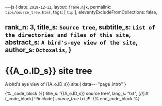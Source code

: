 ---js
{
  date:      `2019-12-12`,
  layout:    `frame.njk`,
  permalink: `tips/source_tree.html`,
  tags:      [ `tip` ],
  eleventyExcludeFromCollections: false,

  rank_n:     3,
  title_s:    `Source tree`,
  subtitle_s: `List of the directories and files of this site`,
  abstract_s: `A bird's-eye view of the site`,
  author_s:   `Octoxalis`,
  }
---
[comment]: # (======== Post ========)
# {{A_o.ID_s}} site tree

A bird's eye view of {{A_o.ID_s}} site.{ data--="page_intro" }

{% _code_block %}
    title_s: '{{A_o.ID_s}} source tree',
    lang_s: "txt",
[//]:#(_code_block)
!!!include( _source_tree_.txt )!!!
{% end_code_block %}


[comment]: # (======== Links ========)
